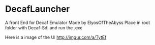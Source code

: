 # DecafLauncher
A front End for Decaf Emulator Made by ElyosOfTheAbyss
Place in root folder with Decaf-Sdl and run the .exe 


Here is a image of the UI http://imgur.com/a/TytEf

